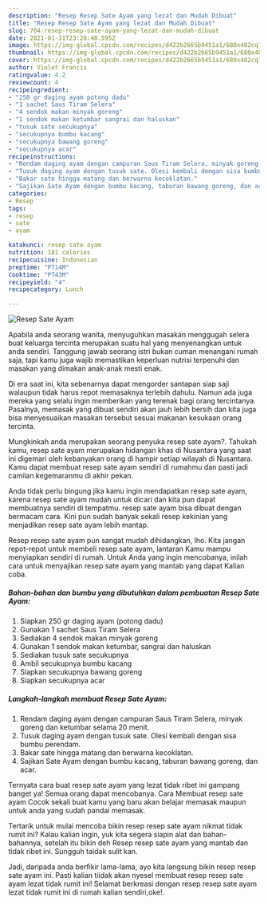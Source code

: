 ```yaml
---
description: "Resep Resep Sate Ayam yang lezat dan Mudah Dibuat"
title: "Resep Resep Sate Ayam yang lezat dan Mudah Dibuat"
slug: 704-resep-resep-sate-ayam-yang-lezat-dan-mudah-dibuat
date: 2021-01-31T23:28:48.595Z
image: https://img-global.cpcdn.com/recipes/d422b2665b9451a1/680x482cq70/resep-sate-ayam-foto-resep-utama.jpg
thumbnail: https://img-global.cpcdn.com/recipes/d422b2665b9451a1/680x482cq70/resep-sate-ayam-foto-resep-utama.jpg
cover: https://img-global.cpcdn.com/recipes/d422b2665b9451a1/680x482cq70/resep-sate-ayam-foto-resep-utama.jpg
author: Violet Francis
ratingvalue: 4.2
reviewcount: 4
recipeingredient:
- "250 gr daging ayam potong dadu"
- "1 sachet Saus Tiram Selera"
- "4 sendok makan minyak goreng"
- "1 sendok makan ketumbar sangrai dan haluskan"
- "tusuk sate secukupnya"
- "secukupnya bumbu kacang"
- "secukupnya bawang goreng"
- "secukupnya acar"
recipeinstructions:
- "Rendam daging ayam dengan campuran Saus Tiram Selera, minyak goreng dan ketumbar selama 20 menit."
- "Tusuk daging ayam dengan tusuk sate. Olesi kembali dengan sisa bumbu perendam."
- "Bakar sate hingga matang dan berwarna kecoklatan."
- "Sajikan Sate Ayam dengan bumbu kacang, taburan bawang goreng, dan acar."
categories:
- Resep
tags:
- resep
- sate
- ayam

katakunci: resep sate ayam 
nutrition: 181 calories
recipecuisine: Indonesian
preptime: "PT14M"
cooktime: "PT43M"
recipeyield: "4"
recipecategory: Lunch

---
```



![Resep Sate Ayam](https://img-global.cpcdn.com/recipes/d422b2665b9451a1/680x482cq70/resep-sate-ayam-foto-resep-utama.jpg)

Apabila anda seorang wanita, menyuguhkan masakan menggugah selera buat keluarga tercinta merupakan suatu hal yang menyenangkan untuk anda sendiri. Tanggung jawab seorang istri bukan cuman menangani rumah saja, tapi kamu juga wajib memastikan keperluan nutrisi terpenuhi dan masakan yang dimakan anak-anak mesti enak.

Di era  saat ini, kita sebenarnya dapat mengorder santapan siap saji walaupun tidak harus repot memasaknya terlebih dahulu. Namun ada juga mereka yang selalu ingin memberikan yang terenak bagi orang tercintanya. Pasalnya, memasak yang dibuat sendiri akan jauh lebih bersih dan kita juga bisa menyesuaikan masakan tersebut sesuai makanan kesukaan orang tercinta. 



Mungkinkah anda merupakan seorang penyuka resep sate ayam?. Tahukah kamu, resep sate ayam merupakan hidangan khas di Nusantara yang saat ini digemari oleh kebanyakan orang di hampir setiap wilayah di Nusantara. Kamu dapat membuat resep sate ayam sendiri di rumahmu dan pasti jadi camilan kegemaranmu di akhir pekan.

Anda tidak perlu bingung jika kamu ingin mendapatkan resep sate ayam, karena resep sate ayam mudah untuk dicari dan kita pun dapat membuatnya sendiri di tempatmu. resep sate ayam bisa dibuat dengan bermacam cara. Kini pun sudah banyak sekali resep kekinian yang menjadikan resep sate ayam lebih mantap.

Resep resep sate ayam pun sangat mudah dihidangkan, lho. Kita jangan repot-repot untuk membeli resep sate ayam, lantaran Kamu mampu menyiapkan sendiri di rumah. Untuk Anda yang ingin mencobanya, inilah cara untuk menyajikan resep sate ayam yang mantab yang dapat Kalian coba.

<!--inarticleads1-->

##### Bahan-bahan dan bumbu yang dibutuhkan dalam pembuatan Resep Sate Ayam:

1. Siapkan 250 gr daging ayam (potong dadu)
1. Gunakan 1 sachet Saus Tiram Selera
1. Sediakan 4 sendok makan minyak goreng
1. Gunakan 1 sendok makan ketumbar, sangrai dan haluskan
1. Sediakan tusuk sate secukupnya
1. Ambil secukupnya bumbu kacang
1. Siapkan secukupnya bawang goreng
1. Siapkan secukupnya acar




<!--inarticleads2-->

##### Langkah-langkah membuat Resep Sate Ayam:

1. Rendam daging ayam dengan campuran Saus Tiram Selera, minyak goreng dan ketumbar selama 20 menit.
1. Tusuk daging ayam dengan tusuk sate. Olesi kembali dengan sisa bumbu perendam.
1. Bakar sate hingga matang dan berwarna kecoklatan.
1. Sajikan Sate Ayam dengan bumbu kacang, taburan bawang goreng, dan acar.




Ternyata cara buat resep sate ayam yang lezat tidak ribet ini gampang banget ya! Semua orang dapat mencobanya. Cara Membuat resep sate ayam Cocok sekali buat kamu yang baru akan belajar memasak maupun untuk anda yang sudah pandai memasak.

Tertarik untuk mulai mencoba bikin resep resep sate ayam nikmat tidak rumit ini? Kalau kalian ingin, yuk kita segera siapin alat dan bahan-bahannya, setelah itu bikin deh Resep resep sate ayam yang mantab dan tidak ribet ini. Sungguh taidak sulit kan. 

Jadi, daripada anda berfikir lama-lama, ayo kita langsung bikin resep resep sate ayam ini. Pasti kalian tiidak akan nyesel membuat resep resep sate ayam lezat tidak rumit ini! Selamat berkreasi dengan resep resep sate ayam lezat tidak rumit ini di rumah kalian sendiri,oke!.

